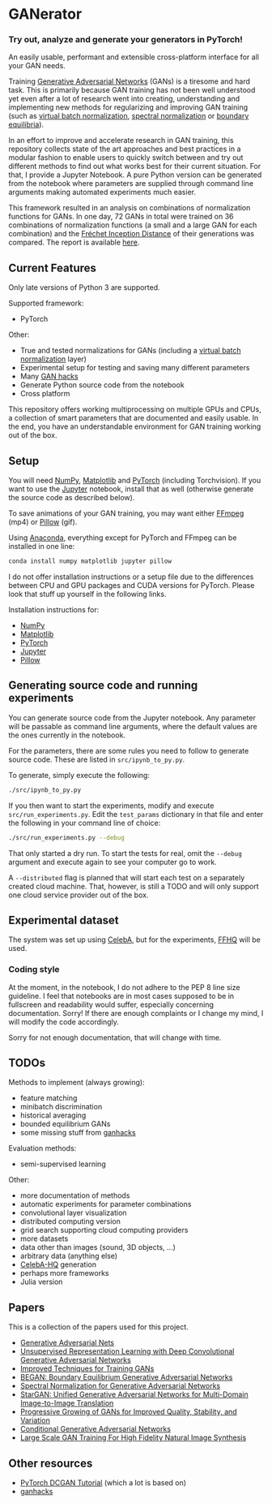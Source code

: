 # GANerator

### Try out, analyze and generate your generators in PyTorch!

An easily usable, performant and extensible cross-platform interface for all
your GAN needs.

Training [Generative Adversarial Networks](https://arxiv.org/abs/1406.2661)
(GANs) is a tiresome and hard task. This is primarily because GAN training has
not been well understood yet even after a lot of research went into creating,
understanding and implementing new methods for regularizing and improving GAN
training (such as [virtual batch
normalization](https://arxiv.org/abs/1606.03498), [spectral
normalization](https://arxiv.org/abs/1802.05957) or
[boundary equilibria](https://arxiv.org/abs/1703.10717)).

In an effort to improve and accelerate research in GAN training, this
repository collects state of the art approaches and best practices in a modular
fashion to enable users to quickly switch between and try out different methods
to find out what works best for their current situation. For that, I provide a
Jupyter Notebook. A pure Python version can be generated from the notebook
where parameters are supplied through command line arguments making automated
experiments much easier.

This framework resulted in an analysis on combinations of normalization
functions for GANs. In one day, 72 GANs in total were trained on 36 combinations
of normalization functions (a small and a large GAN for each combination) and
the [Fréchet Inception Distance](https://arxiv.org/abs/1706.08500) of their
generations was compared. The report is available
[here](gan-normalization-comparison.pdf).

## Current Features

Only late versions of Python 3 are supported.

Supported framework:
- PyTorch

Other:
- True and tested normalizations for GANs (including a [virtual batch
  normalization](https://arxiv.org/abs/1606.03498) layer)
- Experimental setup for testing and saving many different parameters
- Many [GAN hacks](https://github.com/soumith/ganhacks)
- Generate Python source code from the notebook
- Cross platform

This repository offers working multiprocessing on multiple GPUs and CPUs, a
collection of smart parameters that are documented and easily usable. In the
end, you have an understandable environment for GAN training working out of the
box.

## Setup

You will need [NumPy](https://www.numpy.org/),
[Matplotlib](https://matplotlib.org/) and [PyTorch](https://pytorch.org/)
(including Torchvision). If you want to use the [Jupyter](https://jupyter.org/)
notebook, install that as well (otherwise generate the source code as described
below).

To save animations of your GAN training, you may want either
[FFmpeg](https://ffmpeg.org/) (mp4) or [Pillow](https://python-pillow.org/)
(gif).

Using [Anaconda](https://www.anaconda.com/), everything except for PyTorch and
FFmpeg can be installed in one line:
```zsh
conda install numpy matplotlib jupyter pillow
```

I do not offer installation instructions or a setup file due to the differences
between CPU and GPU packages and CUDA versions for PyTorch.
Please look that stuff up yourself in the following links.

Installation instructions for:
- [NumPy](https://www.scipy.org/install.html)
- [Matplotlib](https://matplotlib.org/users/installing.html)
- [PyTorch](https://pytorch.org/get-started/locally/)
- [Jupyter](https://jupyter.org/install)
- [Pillow](https://pillow.readthedocs.io/en/stable/installation.html)

## Generating source code and running experiments

You can generate source code from the Jupyter notebook. Any parameter will be
passable as command line arguments, where the default values are the ones
currently in the notebook.

For the parameters, there are some rules you need to follow to generate source
code. These are listed in `src/ipynb_to_py.py`.

To generate, simply execute the following:
```zsh
./src/ipynb_to_py.py
```

If you then want to start the experiments, modify and execute
`src/run_experiments.py`. Edit the `test_params` dictionary in that file and
enter the following in your command line of choice:
```zsh
./src/run_experiments.py --debug
```

That only started a dry run. To start the tests for real, omit the `--debug`
argument and execute again to see your computer go to work.

A `--distributed` flag is planned that will start each test on a separately
created cloud machine. That, however, is still a TODO and will only support
one cloud service provider out of the box.

## Experimental dataset

The system was set up using
[CelebA](http://mmlab.ie.cuhk.edu.hk/projects/CelebA.html), but for the
experiments, [FFHQ](https://github.com/NVlabs/ffhq-dataset) will be used.

### Coding style

At the moment, in the notebook, I do not adhere to the PEP 8 line size
guideline. I feel that notebooks are in most cases supposed to be in fullscreen
and readability would suffer, especially concerning documentation. Sorry! If
there are enough complaints or I change my mind, I will modify the code
accordingly.

Sorry for not enough documentation, that will change with time.

## TODOs

Methods to implement (always growing):
- feature matching
- minibatch discrimination
- historical averaging
- bounded equilibrium GANs
- some missing stuff from [ganhacks](https://github.com/soumith/ganhacks)

Evaluation methods:
- semi-supervised learning

Other:
- more documentation of methods
- automatic experiments for parameter combinations
- convolutional layer visualization
- distributed computing version
- grid search supporting cloud computing providers
- more datasets
- data other than images (sound, 3D objects, ...)
- arbitrary data (anything else)
- [CelebA-HQ](https://arxiv.org/abs/1710.10196) generation
- perhaps more frameworks
- Julia version

## Papers

This is a collection of the papers used for this project.

- [Generative Adversarial Nets](https://arxiv.org/abs/1406.2661)
- [Unsupervised Representation Learning with Deep Convolutional Generative
  Adversarial Networks](https://arxiv.org/abs/1511.06434)
- [Improved Techniques for Training GANs](https://arxiv.org/abs/1606.03498)
- [BEGAN: Boundary Equilibrium Generative Adversarial
  Networks](https://arxiv.org/abs/1703.10717)
- [Spectral Normalization for Generative Adversarial
  Networks](https://arxiv.org/abs/1802.05957)
- [StarGAN: Unified Generative Adversarial Networks for Multi-Domain
  Image-to-Image Translation](https://arxiv.org/abs/1711.09020)
- [Progressive Growing of GANs for Improved Quality, Stability, and
  Variation](https://arxiv.org/abs/1710.10196)
- [Conditional Generative Adversarial Networks](https://arxiv.org/abs/1411.1784)
- [Large Scale GAN Training For High Fidelity Natural Image
  Synthesis](https://arxiv.org/abs/1809.11096)

## Other resources

- [PyTorch DCGAN
  Tutorial](https://pytorch.org/tutorials/beginner/dcgan_faces_tutorial.html)
  (which a lot is based on)
- [ganhacks](https://github.com/soumith/ganhacks)
